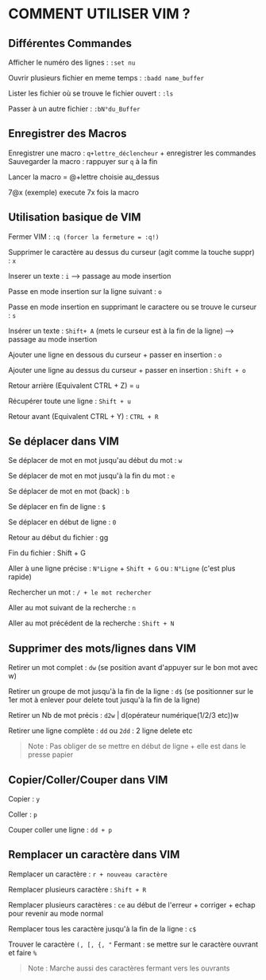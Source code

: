 # COMMENT UTILISER VIM ?
## Différentes Commandes
Afficher le numéro des lignes : 
```:set nu```

Ouvrir plusieurs fichier en meme temps : 
```:badd name_buffer```

Lister les fichier où se trouve le fichier ouvert : 
```:ls```

Passer à un autre fichier : 
```:bN°du_Buffer```

## Enregistrer des Macros
Enregistrer une macro : `q+lettre_déclencheur` + enregistrer les commandes
Sauvegarder la macro : rappuyer sur `q` à la fin

Lancer la macro = @+lettre choisie au_dessus

7@x (exemple) execute 7x fois la macro


## Utilisation basique de VIM
Fermer VIM : `:q (forcer la fermeture = :q!)`

Supprimer le caractère au dessus du curseur (agit comme la touche suppr) : `x`

Inserer un texte : `i` --> passage au mode insertion

Passe en mode insertion sur la ligne suivant : `o`

Passe en mode insertion en supprimant le caractere ou se trouve le curseur : `s`

Insérer un texte : `Shift+ A` (mets le curseur est à la fin de la ligne) --> passage au mode insertion

Ajouter une ligne en dessous du curseur + passer en insertion : `o`

Ajouter une ligne au dessus du curseur + passer en insertion : `Shift + o`

Retour arrière (Equivalent CTRL + Z) = `u`

Récupérer toute une ligne : `Shift + u`  

Retour avant (Equivalent CTRL + Y) :  `CTRL + R`

## Se déplacer dans VIM

Se déplacer de mot en mot jusqu'au début du mot : `w` 

Se déplacer de mot en mot jusqu'à la fin du mot : `e` 

Se déplacer de mot en mot (back) : `b`  

Se déplacer en fin de ligne : `$`

Se déplacer en début de ligne : `0`

Retour au début du fichier : gg

Fin du fichier : Shift + G

Aller à une ligne précise : `N°Ligne` + `Shift + G` ou : `N°Ligne` (c'est plus rapide)

Rechercher un mot : `/ + le mot rechercher` 

Aller au mot suivant de la recherche : `n`

Aller au mot précédent de la recherche : `Shift + N`


## Supprimer des mots/lignes dans VIM

Retirer un mot complet : `dw` (se position avant d'appuyer sur le bon mot avec w)

Retirer un groupe de mot jusqu'à la fin de la ligne : `d$` (se positionner sur le 1er mot à enlever pour delete tout jusqu'à la fin de la ligne)

Retirer un Nb de mot précis : `d2w` | d(opérateur numérique(1/2/3 etc))w

Retirer une ligne complète : `dd` ou `2dd` : 2 ligne delete etc 

> Note : Pas obliger de se mettre en début de ligne + elle est dans le presse papier

## Copier/Coller/Couper dans VIM

Copier : `y`

Coller : `p`

Couper coller une ligne : `dd + p`


## Remplacer un caractère dans VIM

Remplacer un caractère : `r + nouveau caractère`

Remplacer plusieurs caractère : `Shift + R`

Remplacer plusieurs caractères : `ce` au début de l'erreur + corriger + echap pour revenir au mode normal

Remplacer tous les caractère jusqu'à la fin de la ligne : `c$`

Trouver le caractère `(, [, {, "` Fermant : se mettre sur le caractère ouvrant et faire `%`

> Note : Marche aussi des caractères fermant vers les ouvrants
